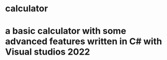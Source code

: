 # calculator
# a basic calculator with some advanced features written in C# with Visual studios 2022
